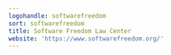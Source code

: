 ```yaml
---
logohandle: softwarefreedom
sort: softwarefreedom
title: Software Freedom Law Center
website: 'https://www.softwarefreedom.org/'
---
```


